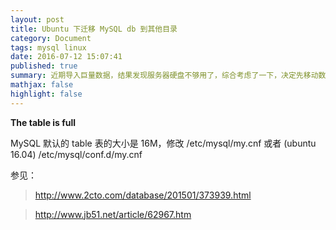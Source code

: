 ```yaml
---
layout: post
title: Ubuntu 下迁移 MySQL db 到其他目录
category: Document
tags: mysql linux
date: 2016-07-12 15:07:41
published: true
summary: 近期导入巨量数据，结果发现服务器硬盘不够用了，综合考虑了一下，决定先移动数据库到另一大分区，记录一下过程。
mathjax: false
highlight: false
---
```


**The table is full**

MySQL 默认的 table 表的大小是 16M，修改 /etc/mysql/my.cnf 或者 (ubuntu 16.04) /etc/mysql/conf.d/my.cnf

参见：

> http://www.2cto.com/database/201501/373939.html

> http://www.jb51.net/article/62967.htm

